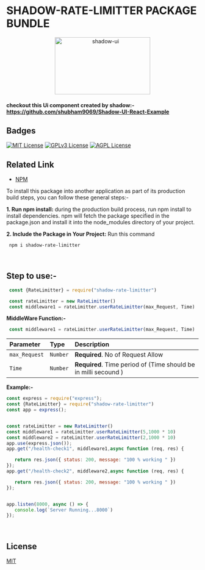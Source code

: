 # SHADOW-RATE-LIMITTER PACKAGE BUNDLE<br/>
<!-- markdownlint-disable-next-line -->
<p align="center">
  <a href="https://shadow-ui-react-example.vercel.app/" rel="noopener" target="_blank"><img width="250" height="150" src="https://lh3.googleusercontent.com/fife/ALs6j_GIO-J2oINJgCPKGgQNz9xIDlfb0B6iiruNNOX4_3D9N9jxLnEFLl9hyRQEUCm38uJupNP5mflyqVmbl_2p6EdQgCzWlaSn0DkiCEB2b9uY-n2TpcgmjtVDqamviB386v5qZHIyjdIndU0uD67ztYHs2ZZjgwwceHwGNNDKaAhAG_F7Bi0uxY_sKVWRVE0N282drKmaw-_h5e-cSy46cxt_opDHiBmZarYdSfbvkMMuDDtPoj1x4x1io3wAzTxS8fu4iuUQpgs1feJ6Y7zHSoUFkx-dhwoTKoB2Z0m4LXNFklV7ST_OLPlzXGIl4cN1cVqr7q7q6xIqZAdn1CcZMriJsRvOegWDnrPkyTjwh-Y9RhBPHkBxjWqqjZJMb-RbOQddiVbrdg2XPJYDw5VaeKU6EiJlPGkPIRjTN0mFlIRwUEGNS1A1YJUPKhGTTzXY9gSO_fspwAVunWsD4vEereYwkaNDWtCzmBWDg11HOfNDiOuiqN5qnC0uEy7FJhHogOqxibDxq_VPv0bOYSklaLltJGYRhU-9ZJJ8aPKh2kDS6qMDfR7qliWFyRcvlKTEgJzbXCxeArs93MDa7m-ifsGw6mjphOrmvr_GrzVcLvaF2sBry4oi9K1tsGexTmHXaKxG18bYhHbP4je-QUJ1h7ai0BMkygRidRbaYbWpH5_oxkT66U3Hu4RPGG12Gfh3ofyQdFBTYFsv61CSGZmgSvj4ItEXE0-o5hyWxF4HeGGa3pcX8-TrnCnBl-NYt9TI2jnARJoVojVLNFBLQ4mca5p6xtgeHZZCyK1nEpaFNIdGGqUxlaIMVWTJnsP0K9hMl-_i5mgmwdltuCV7yiBX8uwHWTSUYgYZ1HF13cCxYdVL3JxE1nv2ggwslLOCkGt-jGYSSk0OqvrFB2Mk4Lseyv_-NBi1FMMRnhwMoZb5EtyAcw8zLzfLZK1A1xuu0sG4zYdKoXyHTZD3ebGP_Ll8PsC3VcgQhdHYFstdfQYtWJ1XtTIOnBtd0gZwZYxjlGAz9SvHpDlKCDTeWN3XT5EUfunxCpIW3jC8aptba0dfaJHsiAwTAMzXykBOSxECic1NzZ5nsugnHEiNiJ-UK6wkyDaJa5arwlISOYplC1aCDX0swoVDy0aIIzndjlAV9O_VGKEWzGTAS2RKKkkcDawSwe9bPMmEwZaE74SMyXi5A-4A0Sw4SbHEsids0Lh8Ooj-uZQtKU5Rt9puibRMnCUmYCwdNAiBl_ZfzfquESXTT1E8LbyCBt-T7fLm4lU_m7tVAYPwAhy0FTPIz-KUREPXGx3jJewT72c8hCCvFOZyKNoq_lQbbNaY507TYg7GqXpESQC_pdcRKX3ZSp0iOIG_A_0WlhsmI8d3Ig4_qFfMAqoVszwstZL96ZmaZ0iCj4tmJMIuiuHiK_u7StuS5qU5gaOQFq23EO5NH4F3I7htFrvLmWpUVJ3kqRloaI8qlPXfpaPeTNW5ClFtricd6CTssf4PZjsKSpURqQyQrj7o7HvAFau1C2xlPoDbl-vJ11co_gyrnA2cYdfiLiXblHVinueGH-VZnNP2m8PYOMj0VVBAmRQVh1nDFIdLSKDOrkUVw2FkP_hLwiVmqtSK=w1920-h868" alt="shadow-ui" ></a>
</p>

#### checkout this Ui component created by shadow:- https://github.com/shubham9069/Shadow-UI-React-Example

## Badges
[![MIT License](https://img.shields.io/badge/License-MIT-green.svg)](https://choosealicense.com/licenses/mit/)
[![GPLv3 License](https://img.shields.io/badge/License-GPL%20v3-yellow.svg)](https://opensource.org/licenses/)
[![AGPL License](https://img.shields.io/badge/license-AGPL-blue.svg)](http://www.gnu.org/licenses/agpl-3.0)


## Related Link


 - [NPM](https://www.npmjs.com/package/shadow-rate-limitter)

 To install this package into another application as part of its production build steps, you can follow these general steps:-<br/>
 
 **1. Run npm install:**
 during the production build process, run npm install to install dependencies. npm will fetch the package specified in the package.json and install it into the node_modules directory of your project.<br/>
 
 **2. Include the Package in Your Project:**
 Run this command<br/>
 
 ```bash
  npm i shadow-rate-limitter
```
<br/>

## Step to use:-

 ```javascript
  const {RateLimitter} = require("shadow-rate-limitter")
```

 ```javascript
  const rateLimitter = new RateLimitter()
  const middleware1 = rateLimitter.userRateLimitter(max_Request, Time)
```
**MiddleWare Function:-**
 ```javascript
  const middleware1 = rateLimitter.userRateLimitter(max_Request, Time)
```
  | Parameter | Type     | Description                |
  | :-------- | :------- | :------------------------- |
  | `max_Request` | `Number` | **Required**. No of Request Allow|
  | `Time` | `Number` | **Required**. Time period of (Time should be in milli secound )|


**Example:-** 
 ```javascript
const express = require("express");
const {RateLimitter} = require("shadow-rate-limitter")
const app = express();


const rateLimitter = new RateLimitter()
const middleware1 = rateLimitter.userRateLimitter(5,1000 * 10)
const middleware2 = rateLimitter.userRateLimitter(2,1000 * 10)
app.use(express.json());
app.get("/health-check1", middleware1,async function (req, res) {

    return res.json({ status: 200, message: "100 % working " })
});
app.get("/health-check2", middleware2,async function (req, res) {

    return res.json({ status: 200, message: "100 % working " })
});


app.listen(8000, async () => {
    console.log(`Server Running...8000`)
});
```
<br/>
 
  


## License

[MIT](https://choosealicense.com/licenses/mit/)

 


